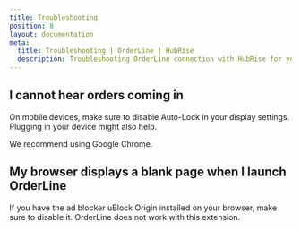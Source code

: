```yaml
---
title: Troubleshooting
position: 8
layout: documentation
meta:
  title: Troubleshooting | OrderLine | HubRise
  description: Troubleshooting OrderLine connection with HubRise for your EPOS and other apps to work as a cohesive whole. Connect apps and synchronise your data.
---
```


## I cannot hear orders coming in

On mobile devices, make sure to disable Auto-Lock in your display settings. Plugging in your device might also help.

We recommend using Google Chrome.

## My browser displays a blank page when I launch OrderLine

If you have the ad blocker uBlock Origin installed on your browser, make sure to disable it. OrderLine does not work with this extension.
